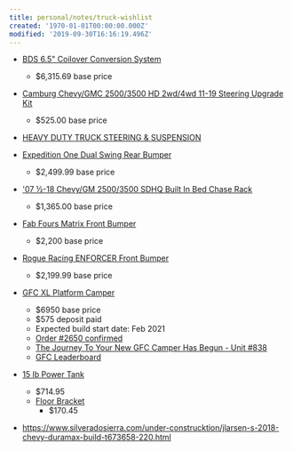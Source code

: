 ```yaml
---
title: personal/notes/truck-wishlist
created: '1970-01-01T00:00:00.000Z'
modified: '2019-09-30T16:16:19.496Z'
---
```


* [BDS 6.5" Coilover Conversion System](http://bds-suspension.com/product?ma=5&mo=27&ty=1&yr=2011-2019)
  * $6,315.69 base price

* [Camburg Chevy/GMC 2500/3500 HD 2wd/4wd 11-19 Steering Upgrade Kit](https://camburg.com/shop/suspension/camburg-chevy-2500-hd-2wd-4wd-11-19-steering-upgrade-kit/)
  * $525.00 base price

* [HEAVY DUTY TRUCK STEERING & SUSPENSION](http://rareparts.com/gm-steering)

* [Expedition One Dual Swing Rear Bumper](https://expeditiononestore.com/products/16-chevy-3500-dual-swing-rear-bumper)
  * $2,499.99 base price

* ['07 ½-18 Chevy/GM 2500/3500 SDHQ Built In Bed Chase Rack](https://sdhqoffroad.com/collections/chevy-gm-2500-3500-bed-accessories/products/07-18-chevy-gm-2500-3500-sdhq-built-in-bed-chase-rack)
  * $1,365.00 base price

* [Fab Fours Matrix Front Bumper](https://fabfours.com/product/chevy-hd-matrix-front-bumper)
  * $2,200 base price

* [Rogue Racing ENFORCER Front Bumper](https://www.rogueracing.com/bumpers/2015-chevy-2500-3500-enforcer-front-winch-bumper)
  * $2,199.99 base price

* [GFC XL Platform Camper](https://gofastcampers.com/collections/campers/products/gfc-xl-platform-reservation)
  * $6950 base price
  * $575 deposit paid
  * Expected build start date: Feb 2021
  * [Order #2650 confirmed](https://mail.google.com/mail/u/1/#inbox/FMfcgxwDqnkwSRKNzTfzNwzCSrXQqLSF)
  * [The Journey To Your New GFC Camper Has Begun - Unit #838](https://mail.google.com/mail/u/1/#inbox/FMfcgxwDqnkxrSRtNclLRSSHCPZzlwhM)
  * [GFC Leaderboard](https://gofastcampers.com/pages/leaderboard)

* [15 lb Power Tank](https://powertank.com/collections/pre-built-15-lb-systems/products/15-lb-power-tank-pkg-b-w-tire-inflator-co2-tank-portable-air-system)
  * $714.95
  * [Floor Bracket](https://powertank.com/collections/power-tank-co2-brackets/products/bkt-2400-1)
    * $170.45

* https://www.silveradosierra.com/under-construcktion/jlarsen-s-2018-chevy-duramax-build-t673658-220.html
